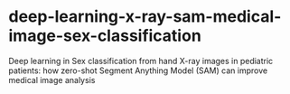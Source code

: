 # deep-learning-x-ray-sam-medical-image-sex-classification
Deep learning in Sex classification from hand X-ray images in pediatric patients: how zero-shot Segment Anything Model (SAM) can improve medical image analysis
